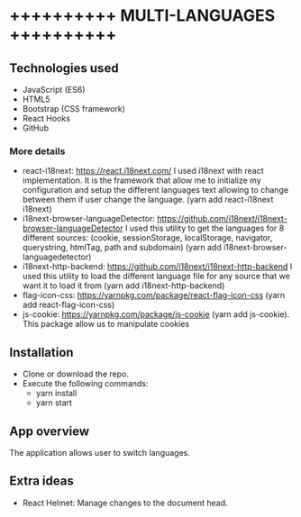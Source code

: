 # ++++++++++ MULTI-LANGUAGES ++++++++++ #
## Technologies used
* JavaScript (ES6)
* HTML5
* Bootstrap (CSS framework)
* React Hooks
* GitHub

### More details
* react-i18next: https://react.i18next.com/ I used i18next with react implementation. It is the framework that allow me to initialize my configuration and setup the different languages text allowing to change between them if user change the language. (yarn add react-i18next i18next)
* i18next-browser-languageDetector: https://github.com/i18next/i18next-browser-languageDetector I used this utility to get the languages for 8 different sources: (cookie, sessionStorage, localStorage, navigator, querystring, htmlTag, path and subdomain) (yarn add i18next-browser-languagedetector)
* i18next-http-backend: https://github.com/i18next/i18next-http-backend I used this utility to load the different language file for any source that we want it to load it from (yarn add  i18next-http-backend) 
* flag-icon-css: https://yarnpkg.com/package/react-flag-icon-css (yarn add react-flag-icon-css)
* js-cookie: https://yarnpkg.com/package/js-cookie (yarn add js-cookie). This package allow us to manipulate cookies
## Installation

* Clone or download the repo.
* Execute the following commands:
   - yarn install
   - yarn start
## App overview
The application allows user to switch languages.
## Extra ideas
- React Helmet: Manage changes to the document head.